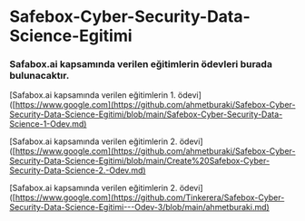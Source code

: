 # Safebox-Cyber-Security-Data-Science-Egitimi


### Safabox.ai kapsamında verilen eğitimlerin ödevleri burada bulunacaktır. 

[Safabox.ai kapsamında verilen eğitimlerin 1. ödevi]([https://www.google.com](https://github.com/ahmetburaki/Safebox-Cyber-Security-Data-Science-Egitimi/blob/main/Safebox-Cyber-Security-Data-Science-1-Odev.md)

[Safabox.ai kapsamında verilen eğitimlerin 2. ödevi]([https://www.google.com](https://github.com/ahmetburaki/Safebox-Cyber-Security-Data-Science-Egitimi/blob/main/Create%20Safebox-Cyber-Security-Data-Science-2.-Odev.md)


[Safabox.ai kapsamında verilen eğitimlerin 2. ödevi]([https://www.google.com](https://github.com/Tinkerera/Safebox-Cyber-Security-Data-Science-Egitimi---Odev-3/blob/main/ahmetburaki.md)
